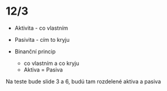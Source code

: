 # 12/3
- Aktivita - co vlastním
- Pasivita - cím to kryju

- Binanční princip
  - co vlastním a co kryju
  - Aktiva = Pasiva

Na teste bude slide 3 a 6, budú tam rozdelené aktiva a pasiva
